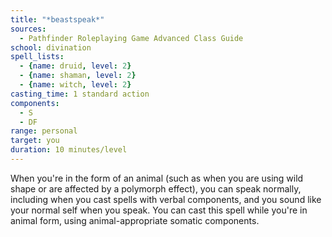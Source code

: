 ```yaml
---
title: "*beastspeak*"
sources:
  - Pathfinder Roleplaying Game Advanced Class Guide
school: divination
spell_lists:
  - {name: druid, level: 2}
  - {name: shaman, level: 2}
  - {name: witch, level: 2}
casting_time: 1 standard action
components:
  - S
  - DF
range: personal
target: you
duration: 10 minutes/level
---
```


When you're in the form of an animal (such as when you are using wild shape or are affected by a polymorph effect), you can speak normally, including when you cast spells with verbal components, and you sound like your normal self when you speak. You can cast this spell while you're in animal form, using animal-appropriate somatic components.

